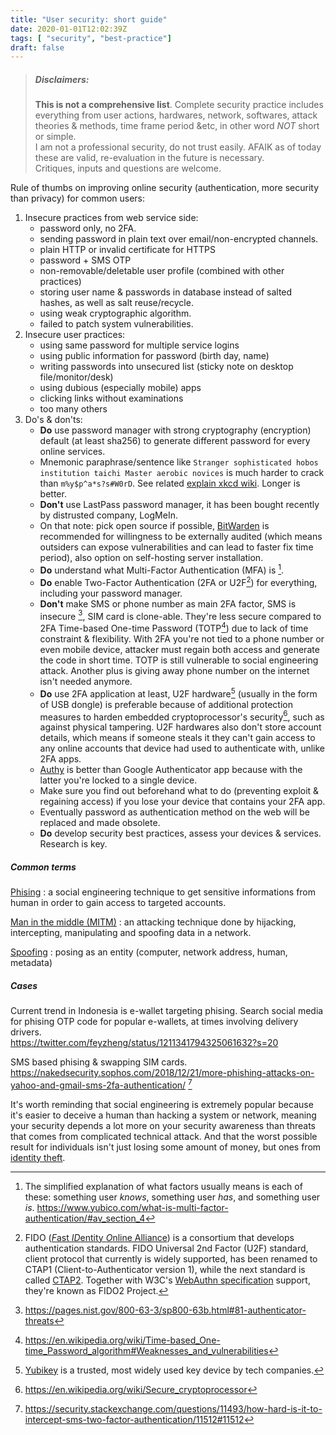 ```yaml
---
title: "User security: short guide"
date: 2020-01-01T12:02:39Z
tags: [ "security", "best-practice"]
draft: false
---
```


> ##### Disclaimers: 
> **This is not a comprehensive list**. Complete security practice includes everything from user actions, hardwares, network, softwares, attack theories & methods, time frame period &etc, in other word _NOT_ short or simple.   
> I am not a professional security, do not trust easily. AFAIK as of today these are valid, re-evaluation in the future is necessary.    
> Critiques, inputs and questions are welcome.

Rule of thumbs on improving online security (authentication, more security than privacy) for common users:    

1. Insecure practices from web service side:    
    - password only, no 2FA.
    - sending password in plain text over email/non-encrypted channels.
    - plain HTTP or invalid certificate for HTTPS
    - password + SMS OTP
    - non-removable/deletable user profile (combined with other practices)
    - storing user name & passwords in database instead of salted hashes, as well as salt reuse/recycle.
    - using weak cryptographic algorithm.
    - failed to patch system vulnerabilities.
2. Insecure user practices: 
    - using same password for multiple service logins
    - using public information for password (birth day, name)
    - writing passwords into unsecured list (sticky note on desktop file/monitor/desk)
    - using dubious (especially mobile) apps
    - clicking links without examinations
    - too many others
3. Do's & don'ts:     
    - **Do** use password manager with strong cryptography (encryption) default (at least sha256) to generate different password for every online services. 
    - Mnemonic paraphrase/sentence like `Stranger sophisticated hobos institution taichi Master aerobic novices` is much harder to crack than `m%y$p^a*s?s#W0rD`. See related [explain xkcd wiki](https://www.explainxkcd.com/wiki/index.php/936:_Password_Strength). Longer is better. 
    - **Don't** use LastPass password manager, it has been bought recently by distrusted company, LogMeIn.
    - On that note: pick open source if possible, [BitWarden](https://help.bitwarden.com/) is recommended for willingness to be externally audited (which means outsiders can expose vulnerabilities and can lead to faster fix time period), also option on self-hosting server installation.
    - **Do** understand what Multi-Factor Authentication (MFA) is [^1].
    - **Do** enable Two-Factor Authentication (2FA or U2F[^2]) for everything, including your password manager.
    - **Don't** make SMS or phone number as main 2FA factor, SMS is insecure [^3], SIM card is clone-able. They're less secure compared to 2FA Time-based One-time Password (TOTP[^4]) due to lack of time constraint & flexibility. With 2FA you're not tied to a phone number or even mobile device, attacker must regain both access and generate the code in short time. TOTP is still vulnerable to social engineering attack. Another plus is giving away phone number on the internet isn't needed anymore.    
    - **Do** use 2FA application at least, U2F hardware[^5] (usually in the form of USB dongle) is preferable because of additional protection measures to harden embedded cryptoprocessor's security[^6], such as against physical tampering. U2F hardwares also don't store account details, which means if someone steals it they can't gain access to any online accounts that device had used to authenticate with, unlike 2FA apps.
    - [Authy](https://authy.com/) is better than Google Authenticator app because with the latter you're locked to a single device.
    - Make sure you find out beforehand what to do (preventing exploit & regaining access) if you lose your device that contains your 2FA app.
    - Eventually password as authentication method on the web will be replaced and made obsolete.
    - **Do** develop security best practices, assess your devices & services. Research is key. 

##### Common terms

[Phising](https://en.wikipedia.org/wiki/Phishing)
: a social engineering technique to get sensitive informations from human in order to gain access to targeted accounts. 

[Man in the middle (MITM)](https://en.wikipedia.org/wiki/Man-in-the-middle_attack)
: an attacking technique done by hijacking, intercepting,  manipulating and spoofing data in a network. 

[Spoofing](https://en.wikipedia.org/wiki/Spoofing_attack)
: posing as an entity (computer, network address, human, metadata)


##### Cases

Current trend in Indonesia is e-wallet targeting phising. Search social media for phising OTP code for popular e-wallets, at times involving delivery drivers.    
https://twitter.com/feyzheng/status/1211341794325061632?s=20

SMS based phising & swapping SIM cards.    
https://nakedsecurity.sophos.com/2018/12/21/more-phishing-attacks-on-yahoo-and-gmail-sms-2fa-authentication/ [^7]   


It's worth reminding that social engineering is extremely popular because it's easier to deceive a human than hacking a system or network, meaning your security depends a lot more on your security awareness than threats that comes from complicated technical attack. And that the worst possible result for individuals isn't just losing some amount of money, but ones from [identity theft](https://en.wikipedia.org/wiki/Identity_theft).



[^1]: The simplified explanation of what factors usually means is each of these: something user _knows_, something user _has_, and something user _is_.  https://www.yubico.com/what-is-multi-factor-authentication/#av_section_4
[^2]: FIDO ([*F*ast *ID*entity *O*nline Alliance](https://fidoalliance.org/overview/)) is a consortium that develops authentication standards. FIDO Universal 2nd Factor (U2F) standard, client protocol that currently is widely supported, has been renamed to CTAP1 (Client-to-Authenticator version 1), while the next standard is called [CTAP2](https://fidoalliance.org/specs/fido-v2.0-ps-20190130/fido-client-to-authenticator-protocol-v2.0-ps-20190130.html). Together with W3C's [WebAuthn specification](https://www.w3.org/TR/webauthn-1/) support, they're known as FIDO2 Project.
  
[^3]: https://pages.nist.gov/800-63-3/sp800-63b.html#81-authenticator-threats  

[^4]: https://en.wikipedia.org/wiki/Time-based_One-time_Password_algorithm#Weaknesses_and_vulnerabilities

[^5]: [Yubikey](https://www.yubico.com/why-yubico/for-individuals/#account_protec) is a trusted, most widely used key device by tech companies. 

[^6]: https://en.wikipedia.org/wiki/Secure_cryptoprocessor

[^7]: https://security.stackexchange.com/questions/11493/how-hard-is-it-to-intercept-sms-two-factor-authentication/11512#11512
